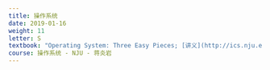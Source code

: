 ```yaml
---
title: 操作系统
date: 2019-01-16
weight: 11
letter: S
textbook: "Operating System: Three Easy Pieces; [讲义](http://ics.nju.edu.cn/~jyywiki)"
course: 操作系统 - NJU - 蒋炎岩
---
```

